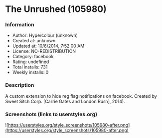 # The Unrushed (105980)

### Information
- Author: Hypercolour (unknown)
- Created at: unknown
- Updated at: 10/6/2014, 7:52:00 AM
- License: NO-REDISTRIBUTION
- Category: facebook
- Rating: undefined
- Total installs: 731
- Weekly installs: 0


### Description
A custom extension to hide reg flag notifications on facebook. Created by Sweet Sitch Corp. [Carrie Gates and London Rush], 2014).


### Screenshots (links to userstyles.org)
![https://userstyles.org/style_screenshots/105980-after.png](https://userstyles.org/style_screenshots/105980-after.png)


